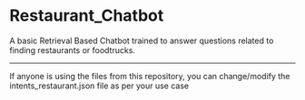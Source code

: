# Restaurant_Chatbot
A basic Retrieval Based Chatbot trained to answer questions related to finding restaurants or foodtrucks. 

------------------------------------------------------------------------------------------------------------------------------

If anyone is using the files from this repository, you can change/modify the intents_restaurant.json file as per your use case
